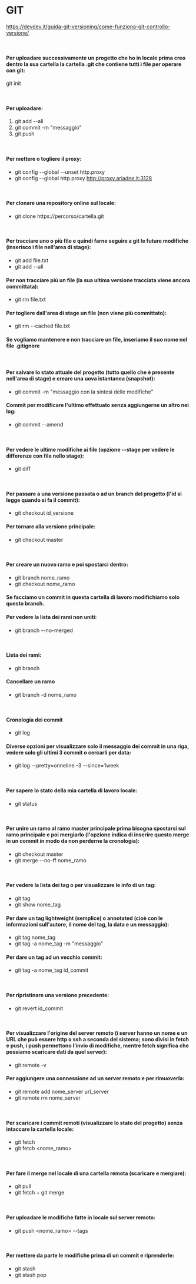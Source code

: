 # GIT
https://devdev.it/guida-git-versioning/come-funziona-git-controllo-versione/

<br>

#### Per uploadare successivamente un progetto che ho in locale prima creo dentro la sua cartella la cartella .git che contiene tutti i file per operare con git:
git init

<br>

#### Per uploadare:
1. git add --all
2. git commit -m "messaggio"
3. git push

<br>

#### Per mettere o togliere il proxy:
- git config --global --unset http.proxy
- git config --global http.proxy http://proxy.ariadne.it:3128

<br>

#### Per clonare una repository online sul locale:
- git clone https://percorso/cartella.git

<br>

#### Per tracciare uno o più file e quindi farne seguire a git le future modifiche (inserisco i file nell'area di stage):
- git add file.txt
- git add --all
#### Per non tracciare più un file (la sua ultima versione tracciata viene ancora committata):
- git rm file.txt
#### Per togliere dall'area di stage un file (non viene più committato):
- git rm --cached file.txt
#### Se vogliamo mantenere e non tracciare un file, inseriamo il suo nome nel file .gitignore

<br>

#### Per salvare lo stato attuale del progetto (tutto quello che è presente nell'area di stage) e creare una uova istantanea (snapshot):
- git commit -m "messaggio con la sintesi delle modifiche"
#### Commit per modificare l'ultimo effettuato senza aggiungerne un altro nei log:
- git commit --amend

<br>

#### Per vedere le ultime modifiche ai file (opzione --stage per vedere le differenze con file nello stage):
- git diff

<br>

#### Per passare a una versione passata o ad un branch del progetto (l'id si legge quando si fa il commit):
- git checkout id_versione
#### Per tornare alla versione principale:
- git checkout master

<br>

#### Per creare un nuovo ramo e poi spostarci dentro:
- git branch nome_ramo
- git checkout nome_ramo
#### Se facciamo un commit in questa cartella di lavoro modifichiamo solo questo branch.
#### Per vedere la lista dei rami non uniti:
- git branch --no-merged

<br>

#### Lista dei rami:
- git branch
#### Cancellare un ramo
- git branch -d nome_ramo

<br>

#### Cronologia dei commit
- git log
#### Diverse opzioni per visualizzare solo il messaggio dei commit in una riga, vedere solo gli ultimi 3 commit o cercarli per data:
- git log --pretty=onneline -3 --since=1week

<br>

#### Per sapere lo stato della mia cartella di lavoro  locale:
- git status

<br>

#### Per unire un ramo al ramo master principale prima bisogna spostarsi sul ramo principale e poi mergiarlo (l'opzione indica di inserire questo merge in un commit in modo da non perderne la cronologia):
- git checkout master
- git merge --no-ff nome_ramo

<br>

#### Per vedere la lista dei tag o per visualizzare le info di un tag:
- git tag
- git show nome_tag
#### Per dare un tag lightweight (semplice) o annotated (cioè con le informazioni sull'autore, il nome del tag, la data e un messaggio):
- git tag nome_tag
- git tag -a nome_tag -m "messaggio"
#### Per dare un tag ad un vecchio commit:
- git tag -a nome_tag id_commit

<br>

#### Per ripristinare una versione precedente:
- git revert id_commit

<br>

#### Per visualizzare l'origine del server remoto (i server hanno un nome e un URL che può essere http o ssh a seconda del sistema; sono divisi in fetch e push, i push permettono l’invio di modifiche, mentre fetch significa che possiamo scaricare dati da quel server):
- git remote -v
#### Per aggiungere una connessione ad un server remoto e per rimuoverla:
- git remote add nome_server url_server
- git remote rm nome_server

<br>

#### Per scaricare i commit remoti (visualizzare lo stato del progetto) senza intaccare la cartella locale:
- git fetch <remote>
- git fetch <remote> <nome_ramo>

<br>

#### Per fare il merge nel locale di una cartella remota (scaricare e mergiare):
- git pull <remote>
- git fetch + git merge

<br>

#### Per uploadare le modifiche fatte in locale sul server remoto:
- git push <remote> <nome_ramo> --tags

<br>

#### Per mettere da parte le modifiche prima di un commit e riprenderle:
- git stash
- git stash pop
